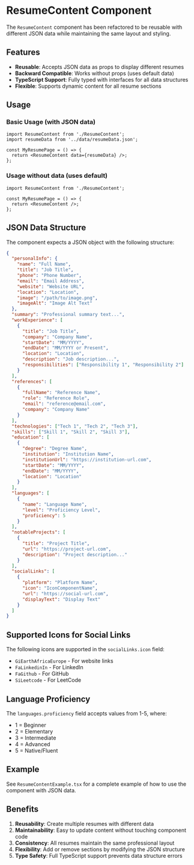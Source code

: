 # ResumeContent Component

The `ResumeContent` component has been refactored to be reusable with different JSON data while maintaining the same layout and styling.

## Features

- **Reusable**: Accepts JSON data as props to display different resumes
- **Backward Compatible**: Works without props (uses default data)
- **TypeScript Support**: Fully typed with interfaces for all data structures
- **Flexible**: Supports dynamic content for all resume sections

## Usage

### Basic Usage (with JSON data)

```tsx
import ResumeContent from './ResumeContent';
import resumeData from '../data/resumeData.json';

const MyResumePage = () => {
  return <ResumeContent data={resumeData} />;
};
```

### Usage without data (uses default)

```tsx
import ResumeContent from './ResumeContent';

const MyResumePage = () => {
  return <ResumeContent />;
};
```

## JSON Data Structure

The component expects a JSON object with the following structure:

```json
{
  "personalInfo": {
    "name": "Full Name",
    "title": "Job Title",
    "phone": "Phone Number",
    "email": "Email Address",
    "website": "Website URL",
    "location": "Location",
    "image": "/path/to/image.png",
    "imageAlt": "Image Alt Text"
  },
  "summary": "Professional summary text...",
  "workExperience": [
    {
      "title": "Job Title",
      "company": "Company Name",
      "startDate": "MM/YYYY",
      "endDate": "MM/YYYY or Present",
      "location": "Location",
      "description": "Job description...",
      "responsibilities": ["Responsibility 1", "Responsibility 2"]
    }
  ],
  "references": [
    {
      "fullName": "Reference Name",
      "role": "Reference Role",
      "email": "reference@email.com",
      "company": "Company Name"
    }
  ],
  "technologies": ["Tech 1", "Tech 2", "Tech 3"],
  "skills": ["Skill 1", "Skill 2", "Skill 3"],
  "education": [
    {
      "degree": "Degree Name",
      "institution": "Institution Name",
      "institutionUrl": "https://institution-url.com",
      "startDate": "MM/YYYY",
      "endDate": "MM/YYYY",
      "location": "Location"
    }
  ],
  "languages": [
    {
      "name": "Language Name",
      "level": "Proficiency Level",
      "proficiency": 5
    }
  ],
  "notableProjects": [
    {
      "title": "Project Title",
      "url": "https://project-url.com",
      "description": "Project description..."
    }
  ],
  "socialLinks": [
    {
      "platform": "Platform Name",
      "icon": "IconComponentName",
      "url": "https://social-url.com",
      "displayText": "Display Text"
    }
  ]
}
```

## Supported Icons for Social Links

The following icons are supported in the `socialLinks.icon` field:

- `GiEarthAfricaEurope` - For website links
- `FaLinkedinIn` - For LinkedIn
- `FaGithub` - For GitHub
- `SiLeetcode` - For LeetCode

## Language Proficiency

The `languages.proficiency` field accepts values from 1-5, where:

- 1 = Beginner
- 2 = Elementary
- 3 = Intermediate
- 4 = Advanced
- 5 = Native/Fluent

## Example

See `ResumeContentExample.tsx` for a complete example of how to use the component with JSON data.

## Benefits

1. **Reusability**: Create multiple resumes with different data
2. **Maintainability**: Easy to update content without touching component code
3. **Consistency**: All resumes maintain the same professional layout
4. **Flexibility**: Add or remove sections by modifying the JSON structure
5. **Type Safety**: Full TypeScript support prevents data structure errors
